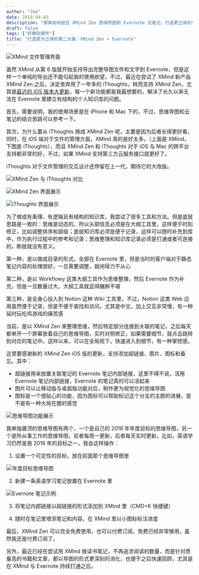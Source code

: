 ```yaml
---
author: "Joe"
date: 2018-04-03
description: "探索如何结合 XMind Zen 思维导图和 Evernote 云笔记，打造更立体的个人知识管理系统"
draft: false
tags: ["折腾软硬件"]
title: "打造更为立体的第二大脑：XMind Zen + Evernote"
---
```


![XMind 文件管理界面](/images/posts/xmind-zen-evernote-second-brain/_2018-04-03_11.05.37.webp)

虽然 XMind 从第 6 版就开始支持导出完整导图文件和文字到 Evernote，但是这样一个单纯的导出还不能勾起我的使用欲望，不过，最近在尝试了 XMind 新产品 XMind Zen 之后，决定舍弃用了一年多的 iThoughts，转而支持 XMind Zen，尤其是[最近的 iOS 版本大更新](https://mp.weixin.qq.com/s/bBktw9bkoctGB7FINof4fA)，每一个新功能都是我最想要的，解决了长久以来无法在 Evernote 里建立有结构的个人知识库的问题。

首先，需要说明，我的使用场景是在 iPhone 和 Mac 下的，不过，思维导图和云笔记的结合思路可以参考一下。

其次，为什么要从 iThoughts 换成 XMind Zen 呢，主要是因为后者长得更好看，同时，在 iOS 端对于文件的管理方面，XMind 真的是好太多。（上面是 XMind，下图是 iThoughts），而且 XMind Zen 和 iThoughts 对于 iOS 与 Mac 的跨平台支持都非常的好，不过，如果 XMind 支持第三方云服务接口就更好了。

iThoughts 对于文件管理的交互设计还停留在上一代，期待它的大改版。

![XMind Zen 与 iThoughts 对比](/images/posts/xmind-zen-evernote-second-brain/_2018-04-03_11.08.08.webp)

![XMind Zen 界面展示](/images/posts/xmind-zen-evernote-second-brain/IMG_0153.webp)

![iThoughts 界面展示](/images/posts/xmind-zen-evernote-second-brain/IMG_0154.webp)

为了做成有条理、有逻辑且有结构的知识库，我尝试了很多工具和方法。但是底层思路是一致的：思维是动态的，所以头部信息必须是在大纲工具里，这样便于时刻修正，比如调整排序和层级；底层知识库必须是便于记录，这样可以随时补充到库中，作为执行过程中的参考和记录；思维整理和知识库记录必须是打通或者可连接的，断层就没有意义。

第一种，是以做成目录的形式，全部在 Evernote 里，但是当时的客户端对于静态笔记内容的处理很好，一旦需要调整，就闲得力不从心

第二种，是以 Workflowy 这类大纲工具作为思维整理，然后 Evernote 作为补充，但是一旦数量过大，大纲工具就显得臃肿不堪

第三种，是全身心投入到 Notion 这种 Wiki 工具里，不过，Notion 这类 Web 应用虽然便于记录，但是不便于查找和访问，尤其是中文，加上交互非常慢，有一种延时玩吃鸡游戏的痛苦感

当前，是以 XMind Zen 来整理思维，然后特定部分连接到关联的笔记，之后每天都单开一个屏幕放着自己的思维导图，实时对照修正，如果需要细节，就点击跳转到对应的笔记中。这样以来，可以在全局观下，快速进入到细节，有一种掌控感。

这里要感谢新的 XMind Zen iOS 版的更新，支持添加超链接、图片、图标和备忘。其中：

- 超链接用来放置关联笔记的 Evernote 笔记内部链接，这里不得不说，活用 Evernote 笔记内部链接，Evernote 的笔记真的可以活起来
- 图片可以让移动版与桌面版功能对应，制作更为视觉化的思维导图
- 图标是一个很贴心的功能，因为图标可以帮助标记这个分支的主题的进展，是不是有一种大局在握的感觉

![思维导图功能展示](/images/posts/xmind-zen-evernote-second-brain/_2018-04-03_10.39.20.webp)

我单独置顶的思维导图有两个，一个是自己的 2018 年年度目标的思维导图，另一个是所从事工作的思维导图，前者每周一更新，后者每天实时更新。比如，英语学习仍然是我 2018 年的目标之一，我会这样操作：

1. 设置一个可定性的目标，放在前面那个思维导图里

![年度目标思维导图](/images/posts/xmind-zen-evernote-second-brain/_2018-04-03_10.36.11.webp)

2. 新建一条英语学习笔记放置在 Evernote 里

![Evernote 笔记示例](/images/posts/xmind-zen-evernote-second-brain/_2018-04-03_10.36.49.webp)

3. 将笔记内部链接以超链接的形式添加到 XMind 里（CMD+K 快捷键）

4. 随时在笔记里增添笔记和内容，在 XMind 里以小图标标注进度

最后，XMind Zen 可以完全免费使用，也可以付费订阅，免费已经非常够用，虽然我还是付费订阅了。

另外，最近已经在尝试用 XMind 做读书笔记，不再追求阅读的数量，而是针对质量高的书籍和文章，都以导图的形式更深刻的消化，也便于之后快速回顾，尤其是在 XMind 与 Evernote 持续打通之后。 